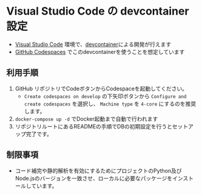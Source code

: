 Visual Studio Code の devcontainer 設定
============================================

* [Visual Studio Code](https://azure.microsoft.com/ja-jp/products/visual-studio-code/) 環境で、[devcontainer](https://code.visualstudio.com/docs/remote/codespaces)による開発が行えます
* [GitHub Codespaces](https://github.co.jp/features/codespaces) でこのdevcontainerを使うことを想定しています

## 利用手順

1. GitHub リポジトリでCodeボタンからCodespaceを起動してください。
   *  `Create codespaces on develop` の下矢印ボタンから `Configure and create codespaces` を選択し、 `Machine type` を `4-core` にするのを推奨します。
2. `docker-compose up -d` でDocker起動まで自動で行われます
3. リポジトリルートにあるREADMEの手順でDBの初期設定を行うとセットアップ完了です。

## 制限事項
* コード補完や静的解析を有効にするためにプロジェクトのPython及びNode.jsのバージョンを一致させ、ローカルに必要なパッケージをインストールしています。